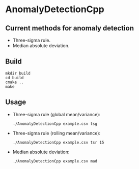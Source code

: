 # AnomalyDetectionCpp

## Current methods for anomaly detection

* Three-sigma rule.
* Median absolute deviation.

## Build

```
mkdir build
cd build
cmake ..
make
```

## Usage

* Three-sigma rule (global mean/variance):
    ```
    ./AnomalyDetectionCpp example.csv tsg
    ```
    
* Three-sigma rule (rolling mean/variance):
    ```
    ./AnomalyDetectionCpp example.csv tsr 15
    ```

* Median absolute deviation:
    ```
    ./AnomalyDetectionCpp example.csv mad
    ```